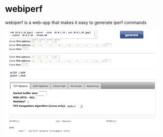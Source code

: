 webiperf
========

webiperf is a web-app that makes it easy to generate iperf commands

![Screenshot](img/webiperf_screenshot.png "WebIperf Screenshot")
